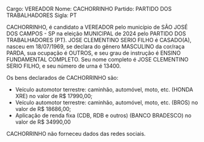 Cargo: VEREADOR
Nome: CACHORRINHO
Partido: PARTIDO DOS TRABALHADORES
Sigla: PT

CACHORRINHO, é candidato a VEREADOR pelo município de SÃO JOSÉ DOS CAMPOS - SP na eleição MUNICIPAL de 2024 pelo PARTIDO DOS TRABALHADORES (PT).
JOSE CLEMENTINO SERIO FILHO é CASADO(A), nasceu em 18/07/1969, se declara do gênero MASCULINO da cor/raça PARDA, sua ocupação é OUTROS, e seu grau de instrução é ENSINO FUNDAMENTAL COMPLETO.
Seu nome completo é JOSE CLEMENTINO SERIO FILHO, e seu número de urna é 13400.

Os bens declarados de CACHORRINHO são: 
- Veículo automotor terrestre: caminhão, automóvel, moto, etc. (HONDA XRE) no valor de R$ 17990,00;
- Veículo automotor terrestre: caminhão, automóvel, moto, etc. (BROS) no valor de R$ 18686,00;
- Aplicação de renda fixa (CDB, RDB e outros) (BANCO BRADESCO) no valor de R$ 34990,00

CACHORRINHO não forneceu dados das redes sociais.
